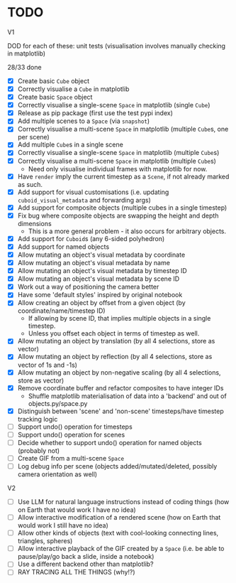 # TODO

V1

DOD for each of these: unit tests (visualisation involves manually checking in matplotlib)

28/33 done

- [X] Create basic `Cube` object
- [X] Correctly visualise a `Cube` in matplotlib
- [X] Create basic `Space` object
- [X] Correctly visualise a single-scene `Space` in matplotlib (single `Cube`)
- [X] Release as pip package (first use the test pypi index)
- [X] Add multiple scenes to a `Space` (via `snapshot`)
- [X] Correctly visualise a multi-scene `Space` in matplotlib (multiple `Cube`s, one per scene)
- [X] Add multiple `Cube`s in a single scene
- [X] Correctly visualise a single-scene `Space` in matplotlib (multiple `Cube`s)
- [X] Correctly visualise a multi-scene `Space` in matplotlib (multiple `Cube`s)
  - Need only visualise individual frames with matplotlib for now.
- [X] Have `render` imply the current timestep as a `Scene`, if not already marked as such.
- [X] Add support for visual customisations (i.e. updating `cuboid_visual_metadata` and forwarding args)
- [X] Add support for composite objects (multiple cubes in a single timestep)
- [X] Fix bug where composite objects are swapping the height and depth dimensions
  - This is a more general problem - it also occurs for arbitrary objects.
- [X] Add support for `Cuboid`s (any 6-sided polyhedron)
- [X] Add support for named objects
- [X] Allow mutating an object's visual metadata by coordinate
- [X] Allow mutating an object's visual metadata by name
- [X] Allow mutating an object's visual metadata by timestep ID
- [X] Allow mutating an object's visual metadata by scene ID
- [X] Work out a way of positioning the camera better
- [X] Have some 'default styles' inspired by original notebook
- [X] Allow creating an object by offset from a given object (by coordinate/name/timestep ID)
  - If allowing by scene ID, that implies multiple objects in a single timestep.
  - Unless you offset each object in terms of timestep as well.
- [X] Allow mutating an object by translation (by all 4 selections, store as vector)
- [X] Allow mutating an object by reflection (by all 4 selections, store as vector of 1s and -1s)
- [X] Allow mutating an object by non-negative scaling (by all 4 selections, store as vector)
- [X] Remove coordinate buffer and refactor composites to have integer IDs
  - Shuffle matplotlib materialisation of data into a 'backend' and out of objects.py/space.py
- [X] Distinguish between 'scene' and 'non-scene' timesteps/have timestep tracking logic
- [ ] Support undo() operation for timesteps
- [ ] Support undo() operation for scenes
- [ ] Decide whether to support undo() operation for named objects (probably not)
- [ ] Create GIF from a multi-scene `Space`
- [ ] Log debug info per scene (objects added/mutated/deleted, possibly camera orientation as well)

V2

- [ ] Use LLM for natural language instructions instead of coding things (how on Earth that would work I have no idea)
- [ ] Allow interactive modification of a rendered scene (how on Earth that would work I still have no idea)
- [ ] Allow other kinds of objects (text with cool-looking connecting lines, triangles, spheres)
- [ ] Allow interactive playback of the GIF created by a `Space` (i.e. be able to pause/play/go back a slide, inside a notebook)
- [ ] Use a different backend other than matplotlib?
- [ ] RAY TRACING ALL THE THINGS (why!?)